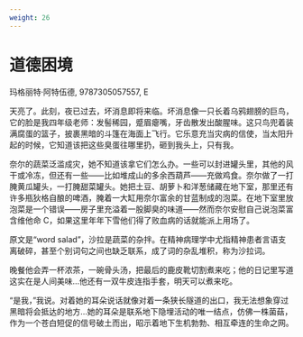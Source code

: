 ```yaml
---
weight: 26
---
```

# 道德困境

玛格丽特·阿特伍德, 9787305057557, E

天亮了。此刻，夜已过去，坏消息即将来临。坏消息像一只长着乌鸦翅膀的巨鸟，它的脸是我四年级老师：发髻稀园，蹙眉瘪嘴，牙齿散发出酸腥味。这只鸟兜着装满腐蛋的篮子，披裹黑暗的斗篷在海面上飞行。它乐意充当灾病的信使，当太阳升起的时候，它知道该把这些臭蛋往哪里扔，砸到我头上，只有我。

奈尔的蔬菜泛滥成灾，她不知道该拿它们怎么办。一些可以封进罐头里，其他的风干或冷冻，但还有一些——比如堆成山的多余西葫芦——充做鸡食。奈尔做了一打腌黄瓜罐头，一打腌甜菜罐头。她把土豆、胡萝卜和洋葱储藏在地下室，那里还有许多瓶狄格自酿的啤酒，腌着一大缸用奈尔富余的甘蓝制成的泡菜。在地下室里放泡菜是一个错误——房子里充溢着一股脚臭的味道——然而奈尔安慰自己说泡菜富含维他命 C，如果这里年年下雪他们得了败血病的话就能派上用场了。

原文是“word salad”，沙拉是蔬菜的杂拌。在精神病理学中尤指精神患者言语支离破碎，甚至个别词句之间也缺乏联系，成了词的杂乱堆积，称为沙拉词。

晚餐他会弄一杯浓茶，一碗骨头汤，把最后的鹿皮靴切割煮来吃；他的日记里写道这实在是人间美味…他还有一双牛皮连指手套，明天可以煮来吃。

“是我，”我说。对着她的耳朵说话就像对着一条狭长隧道的出口，我无法想象穿过黑暗将会抵达的地方…她的耳朵是联系地下隐埋活动的唯一结点，仿佛一株菌菇，作为一个苍白短促的信号破土而出，昭示着地下生机勃勃、相互牵连的生命之网。